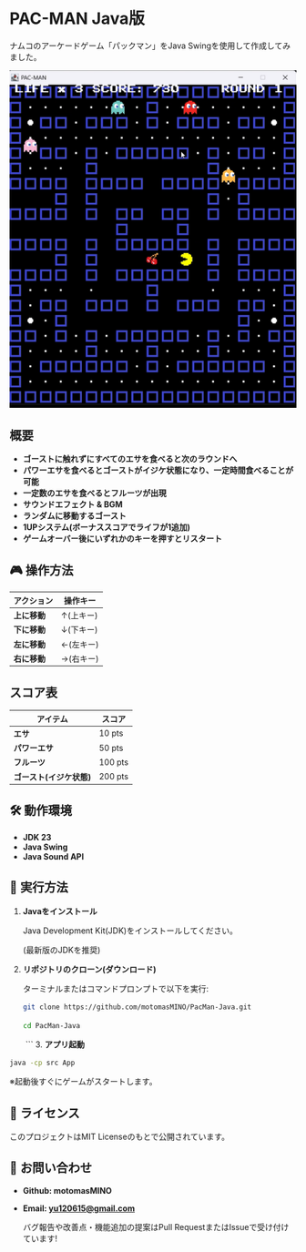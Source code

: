 # PAC-MAN Java版
ナムコのアーケードゲーム「パックマン」をJava Swingを使用して作成してみました。

![ゲームプレイ](Screenshot.png)

## 概要
- **ゴーストに触れずにすべてのエサを食べると次のラウンドへ**
- **パワーエサを食べるとゴーストがイジケ状態になり、一定時間食べることが可能**
- **一定数のエサを食べるとフルーツが出現**
- **サウンドエフェクト & BGM**
- **ランダムに移動するゴースト**
- **1UPシステム(ボーナススコアでライフが1追加)**
- **ゲームオーバー後にいずれかのキーを押すとリスタート**

## 🎮 操作方法
| アクション | 操作キー |
|------------|---------|
| **上に移動** | ↑(上キー) |
| **下に移動** | ↓(下キー) |
| **左に移動** | ←(左キー) |
| **右に移動** | →(右キー) |

## スコア表
| アイテム | スコア |
|------------|---------|
| **エサ** | 10 pts |
| **パワーエサ** | 50 pts |
| **フルーツ** | 100 pts |
| **ゴースト(イジケ状態)** | 200 pts |

## 🛠️ 動作環境
- **JDK 23**
- **Java Swing**
- **Java Sound API**

## 🚀 実行方法

1. **Javaをインストール**
   
   Java Development Kit(JDK)をインストールしてください。
   
   (最新版のJDKを推奨)

2. **リポジトリのクローン(ダウンロード)**
   
   ターミナルまたはコマンドプロンプトで以下を実行:
   ```sh
   git clone https://github.com/motomasMINO/PacMan-Java.git

   cd PacMan-Java
　　```
3. **アプリ起動**
   ```sh
   java -cp src App
   ```
※起動後すぐにゲームがスタートします。

## 📜 ライセンス

このプロジェクトはMIT Licenseのもとで公開されています。

## 📧 お問い合わせ

- **Github: motomasMINO**

- **Email: yu120615@gmail.com**

  バグ報告や改善点・機能追加の提案はPull RequestまたはIssueで受け付けています!
